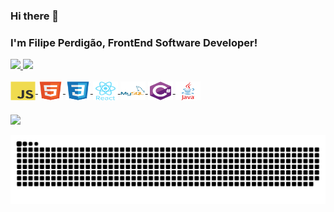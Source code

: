 ### Hi there 👋

### I'm Filipe Perdigão, FrontEnd Software Developer!

<div>
<a href="https://github.com/filipeplima">
  <img heigth="180em" src="https://github-readme-stats.vercel.app/api?      username=filipeplima&show_icons=false=dracula&theme=dark&include_all_commits=true&count_private=true"/>
  
  <img heigth="180em" src="https://github-readme-stats.vercel.app/api/top-langs/?username=filipeplima&layout=compact&langs_count=16&theme=dark">
  </div>
  
  
  <div style="display: inline_block"><br>

<img align="center" alt="Filipe-Js" height="30" width="40" src="https://github.com/devicons/devicon/blob/master/icons/javascript/javascript-original.svg">
<img align="center" alt="Filipe-Html" height="30" width="40" src="https://github.com/devicons/devicon/blob/master/icons/html5/html5-original.svg">
<img align="center" alt="Filipe-Css" height="30" width="40" src="https://github.com/devicons/devicon/blob/master/icons/css3/css3-original.svg">
<img align="center" alt="Filipe-React" height="30" width="40" src="https://github.com/devicons/devicon/blob/master/icons/react/react-original-wordmark.svg">
<img align="center" alt="Filipe-Mysql" height="30" width="40" src="https://github.com/devicons/devicon/blob/master/icons/mysql/mysql-original-wordmark.svg">
<img align="center" alt="Filipe-C#" height="30" width="40" src="https://github.com/devicons/devicon/blob/master/icons/csharp/csharp-original.svg">
<img align="center" alt="Filipe-Java" height="30" width="40" src="https://github.com/devicons/devicon/blob/master/icons/java/java-original-wordmark.svg">
  
</div>

###
  
 <div>
   <a href="https://www.linkedin.com/in/filipeplima" target="_blank"><img src="https://img.shields.io/badge/LinkedIn-0077B5?style=for-the-badge&logo=linkedin&logoColor=white" target="_blank"></a>
  </div>

  ![](https://github.com/Platane/snk/raw/output/github-contribution-grid-snake.svg)
  
